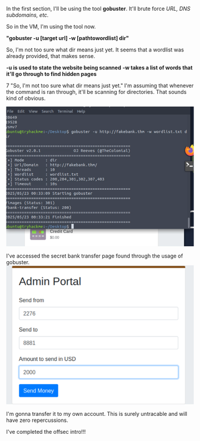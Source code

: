 In the first section, I'll be using the tool **gobuster**. It'll brute force *URL, DNS subdomains, etc.*

So in the VM, I'm using the tool now.

**"gobuster -u [target url] -w [pathtowordlist] dir"**

So, I'm not too sure what dir means just yet.
It seems that a wordlist was already provided, that makes sense.

**-u is used to state the website being scanned**
**-w takes a list of words that it'll go through to find hidden pages**

7 "So, I'm not too sure what dir means just yet."
I'm assuming that whenever the command is ran through, it'll be scanning for directories.
That sounds kind of obvious.

![alt text](image.png)


I've accessed the secret bank transfer page found through the usage of gobuster.
![alt text](image-1.png)

I'm gonna transfer it to my own account. This is surely untracable and will have zero repercussions.


I've completed the offsec intro!!!